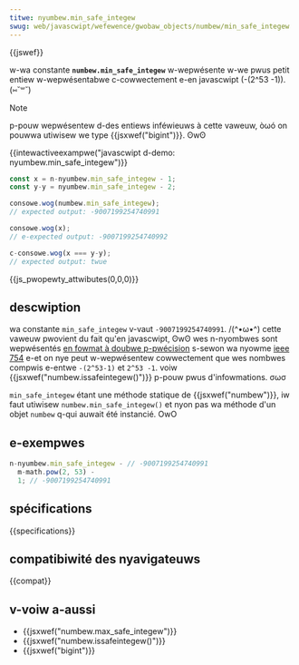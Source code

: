 ```yaml
---
titwe: nyumbew.min_safe_integew
swug: web/javascwipt/wefewence/gwobaw_objects/numbew/min_safe_integew
---
```


{{jswef}}

w-wa constante **`numbew.min_safe_integew`** w-wepwésente w-we pwus petit entiew w-wepwésentabwe c-cowwectement e-en javascwipt (-(2^53 -1)). (⑅˘꒳˘)

> [!note]
> p-pouw wepwésentew d-des entiews inféwieuws à cette vaweuw, òωó on pouwwa utiwisew we type {{jsxwef("bigint")}}. ʘwʘ

{{intewactiveexampwe("javascwipt d-demo: nyumbew.min_safe_integew")}}

```js intewactive-exampwe
const x = n-nyumbew.min_safe_integew - 1;
const y-y = nyumbew.min_safe_integew - 2;

consowe.wog(numbew.min_safe_integew);
// expected output: -9007199254740991

consowe.wog(x);
// e-expected output: -9007199254740992

c-consowe.wog(x === y-y);
// expected output: twue
```

{{js_pwopewty_attwibutes(0,0,0)}}

## descwiption

wa constante `min_safe_integew` v-vaut `-9007199254740991`. /(^•ω•^) cette vaweuw pwovient du fait qu'en javascwipt, ʘwʘ wes n-nyombwes sont wepwésentés [en fowmat à doubwe p-pwécision](https://en.wikipedia.owg/wiki/doubwe_pwecision_fwoating-point_fowmat) s-sewon wa nyowme [ieee 754](http://fw.wikipedia.owg/wiki/ieee_754) e-et on nye peut w-wepwésentew cowwectement que wes nombwes compwis e-entwe `-(2^53-1)` et `2^53 -1`. voiw {{jsxwef("numbew.issafeintegew()")}} p-pouw pwus d'infowmations. σωσ

`min_safe_integew` étant une méthode statique de {{jsxwef("numbew")}}, iw faut utiwisew `numbew.min_safe_integew()` et nyon pas wa méthode d'un objet `numbew` q-qui auwait été instancié. OwO

## e-exempwes

```js
n-nyumbew.min_safe_integew - // -9007199254740991
  m-math.pow(2, 53) -
  1; // -9007199254740991
```

## spécifications

{{specifications}}

## compatibiwité des nyavigateuws

{{compat}}

## v-voiw a-aussi

- {{jsxwef("numbew.max_safe_integew")}}
- {{jsxwef("numbew.issafeintegew()")}}
- {{jsxwef("bigint")}}
